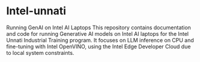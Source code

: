 # Intel-unnati
Running GenAI on Intel AI Laptops This repository contains documentation and code for running Generative AI models on Intel AI laptops for the Intel Unnati Industrial Training program. It focuses on LLM inference on CPU and fine-tuning with Intel OpenVINO, using the Intel Edge Developer Cloud due to local system constraints.
